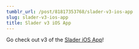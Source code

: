 ```yaml
---
tumblr_url: /post/81817353768/slader-v3-ios-app
slug: slader-v3-ios-app
title: Slader v3 iOS App
---
```

Go check out v3 of the [Slader iOS App](http://slader.com/app)!
